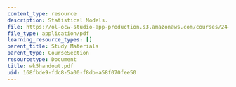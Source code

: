 ```yaml
---
content_type: resource
description: Statistical Models.
file: https://ol-ocw-studio-app-production.s3.amazonaws.com/courses/24-964-topics-in-phonology-fall-2004/168fbde9fdc85a00f8dba58f070fee50_wk5handout.pdf
file_type: application/pdf
learning_resource_types: []
parent_title: Study Materials
parent_type: CourseSection
resourcetype: Document
title: wk5handout.pdf
uid: 168fbde9-fdc8-5a00-f8db-a58f070fee50
---
```

